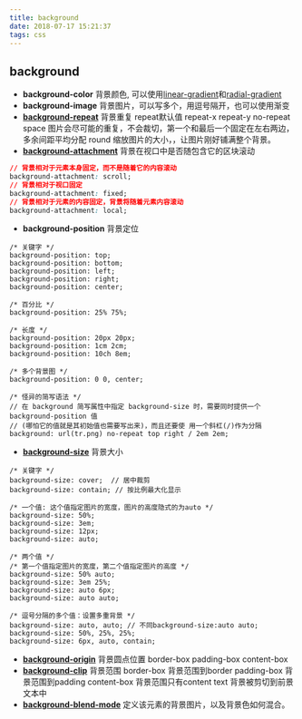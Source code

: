 ```yaml
---
title: background
date: 2018-07-17 15:21:37
tags: css
---
```



## background
* **background-color** 
背景颜色, 可以使用[linear-gradient](https://developer.mozilla.org/en-US/docs/Web/CSS/linear-gradient)和[radial-gradient](https://developer.mozilla.org/en-US/docs/Web/CSS/radial-gradient)
* **background-image** 
背景图片，可以写多个，用逗号隔开，也可以使用渐变
* [**background-repeat**](https://developer.mozilla.org/en-US/docs/Web/CSS/background-repeat) 
背景重复
repeat默认值 repeat-x repeat-y no-repeat 
space 图片会尽可能的重复，不会裁切，第一个和最后一个固定在左右两边，多余间距平均分配
round 缩放图片的大小，，让图片刚好铺满整个背景。
* [**background-attachment**](https://developer.mozilla.org/en-US/docs/Web/CSS/background-attachment) 
背景在视口中是否随包含它的区块滚动
``` CSS
// 背景相对于元素本身固定，而不是随着它的内容滚动
background-attachment: scroll;
// 背景相对于视口固定
background-attachment: fixed;
// 背景相对于元素的内容固定，背景将随着元素内容滚动
background-attachment: local;
```
* **background-position** 
背景定位
```
/* 关键字 */
background-position: top;
background-position: bottom;
background-position: left;
background-position: right;
background-position: center;

/* 百分比 */
background-position: 25% 75%;

/* 长度 */
background-position: 20px 20px;
background-position: 1cm 2cm;
background-position: 10ch 8em;

/* 多个背景图 */
background-position: 0 0, center;

/* 怪异的简写语法 */
// 在 background 简写属性中指定 background-size 时，需要同时提供一个 background-position 值
// (哪怕它的值就是其初始值也需要写出来)，而且还要使 用一个斜杠(/)作为分隔
background: url(tr.png) no-repeat top right / 2em 2em;
```

* [**background-size**](https://developer.mozilla.org/en-US/docs/Web/CSS/background-size) 
背景大小
```
/* 关键字 */
background-size: cover;  // 居中裁剪
background-size: contain; // 按比例最大化显示

/* 一个值: 这个值指定图片的宽度，图片的高度隐式的为auto */
background-size: 50%;
background-size: 3em;
background-size: 12px;
background-size: auto;

/* 两个值 */
/* 第一个值指定图片的宽度，第二个值指定图片的高度 */
background-size: 50% auto;
background-size: 3em 25%;
background-size: auto 6px;
background-size: auto auto;

/* 逗号分隔的多个值：设置多重背景 */
background-size: auto, auto; // 不同background-size:auto auto;
background-size: 50%, 25%, 25%;
background-size: 6px, auto, contain;
```
* [**background-origin**](https://developer.mozilla.org/en-US/docs/Web/CSS/background-origin) 
背景圆点位置
border-box 
padding-box 
content-box 
* [**background-clip**](https://developer.mozilla.org/en-US/docs/Web/CSS/background-clip)
背景范围
border-box 背景范围到border
padding-box 背景范围到padding
content-box 背景范围只有content
text 背景被剪切到前景文本中
* [**background-blend-mode**](https://developer.mozilla.org/en-US/docs/Web/CSS/background-blend-mode)
定义该元素的背景图片，以及背景色如何混合。